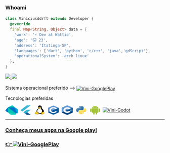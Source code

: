 ### Whoami

```dart
class Viniciusddrft extends Developer {
  @override
  final Map<String, Object> data = {
    'work': '⚡️ Dev at Wattio',
    'age': '🐱 23',
    'address': 'Itatinga-SP',
    'languages': ['dart', 'python', 'c/c++', 'java','gdScript'],
    'operationalSystem': 'arch linux'
  };
}
```

<div>
  <a href="https://github.com/viniciusddrft">
  <img height="180em" src="https://github-readme-stats.vercel.app/api?username=viniciusddrft&show_icons=true&theme=dracula&include_all_commits=true&count_private=true"/>
  <img height="180em" src="https://github-readme-stats.vercel.app/api/top-langs/?username=viniciusddrft&layout=compact&langs_count=10&theme=dracula"/>
  </a>
</div>

<div style="display: inline_block"><br>
  Sistema operacional preferido --> <a href="https://archlinux.org/" target="_blank"> <img align="center" alt="Vini-GooglePlay" height="40" src="https://media.discordapp.net/attachments/770406136128995338/958782789849841674/archlinux-logo-dark-removebg-preview.png"></a>
  
  <br>
  
  <p>Tecnologias preferidas</p>
  <a href="https://dart.dev/" target="_blank"> <img align="center" alt="Vini-Dart" height="30" width="40" src="https://raw.githubusercontent.com/devicons/devicon/master/icons/dart/dart-original.svg"></a>
  <a href="https://flutter.dev/" target="_blank"> <img align="center" alt="Vini-Flutter" height="30" width="40" src="https://raw.githubusercontent.com/devicons/devicon/master/icons/flutter/flutter-original.svg"></a>
 <a href="https://www.kernel.org/" target="_blank"> <img align="center" alt="Vini-Linux" height="30" width="40" src="https://raw.githubusercontent.com/devicons/devicon/master/icons/linux/linux-original.svg"></a>
  <a href="https://www.iso.org/" target="_blank"> <img align="center" alt="Vini-C" height="30" width="40" src="https://raw.githubusercontent.com/devicons/devicon/master/icons/c/c-original.svg"></a>
  <a href="https://isocpp.org/" target="_blank"> <img align="center" alt="Vini-C++" height="30" width="40" src="https://raw.githubusercontent.com/devicons/devicon/master/icons/cplusplus/cplusplus-original.svg"></a>
  <a href="https://www.python.org/" target="_blank"> <img align="center" alt="Vini-Python" height="30" width="40" src="https://raw.githubusercontent.com/devicons/devicon/master/icons/python/python-original.svg"></a>
  <a href="https://developer.android.com/docs?hl=pt-br" target="_blank"> <img align="center" alt="Vini-Android" height="30" width="40" src="https://raw.githubusercontent.com/devicons/devicon/master/icons/android/android-original.svg"></a>
  <a href="https://godotengine.org/" target="_blank"> <img align="center" alt="Vini-Godot" height="30" width="40" src="https://cdn.jsdelivr.net/gh/devicons/devicon/icons/godot/godot-original.svg"></a>
  
  
</div>
  <a href="#"  ><hr></hr>
<div>
 <h3>Conheça meus apps na Google play!</h3>
  
 <h3>👉 <a href="https://play.google.com/store/apps/dev?id=8684387380892027861&hl=pt_BR&gl=US" target="_blank"> <img align="center" alt="Vini-GooglePlay" height="30" src="https://cdn.discordapp.com/attachments/770406136128995338/880870036322000906/732208.png"></a>
  </h3>
</div>

